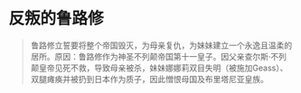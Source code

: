 # 反叛的鲁路修
> 鲁路修立誓要将整个帝国毁灭，为母亲复仇，为妹妹建立一个永逸且温柔的居所。原因：鲁路修作为神圣不列颠帝国第十一皇子。因父亲查尔斯·不列颠皇帝见死不救，导致母亲被杀，妹妹娜娜莉双目失明（被施加Geass）、双腿瘫痪并被扔到日本作为质子，因此憎恨母国及布里塔尼亚皇族。